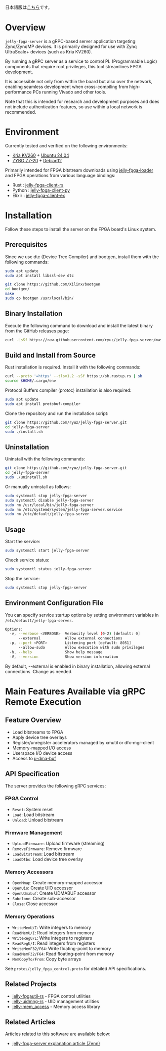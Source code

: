 日本語版は[こちら](README_jp.md)です。

# Overview

`jelly-fpga-server` is a gRPC-based server application targeting Zynq/ZynqMP devices. It is primarily designed for use with Zynq UltraScale+ devices (such as Kria KV260).

By running a gRPC server as a service to control PL (Programmable Logic) components that require root privileges, this tool streamlines FPGA development.

It is accessible not only from within the board but also over the network, enabling seamless development when cross-compiling from high-performance PCs running Vivado and other tools.

Note that this is intended for research and development purposes and does not include authentication features, so use within a local network is recommended.

# Environment

Currently tested and verified on the following environments:

- [Kria KV260](https://www.amd.com/en/products/system-on-modules/kria/k26/kv260-vision-starter-kit.html) + [Ubuntu 24.04](https://ubuntu.com/download/amd)
- [ZYBO Z7-20](https://digilent.com/reference/programmable-logic/zybo-z7/) + [Debian12](https://github.com/ikwzm/FPGA-SoC-Debian12)

Primarily intended for FPGA bitstream downloads using [jelly-fpga-loader](https://github.com/ryuz/jelly-fpga-loader) and FPGA operations from various language bindings:

- Rust : [jelly-fpga-client-rs](https://github.com/ryuz/jelly-fpga-client-rs)
- Python : [jelly-fpga-client-py](https://github.com/ryuz/jelly-fpga-client-py)
- Elixir : [jelly-fpga-client-ex](https://github.com/ryuz/jelly-fpga-client-ex)


# Installation

Follow these steps to install the server on the FPGA board's Linux system.

## Prerequisites

Since we use dtc (Device Tree Compiler) and bootgen, install them with the following commands:

```bash
sudo apt update
sudo apt install libssl-dev dtc
```

```bash
git clone https://github.com/Xilinx/bootgen
cd bootgen/
make
sudo cp bootgen /usr/local/bin/
```

## Binary Installation

Execute the following command to download and install the latest binary from the GitHub releases page:

```bash
curl -LsSf https://raw.githubusercontent.com/ryuz/jelly-fpga-server/master/binst.sh | sudo bash
```

## Build and Install from Source

Rust installation is required. Install it with the following commands:

```bash
curl --proto '=https' --tlsv1.2 -sSf https://sh.rustup.rs | sh
source $HOME/.cargo/env
```

Protocol Buffers compiler (protoc) installation is also required:

```bash
sudo apt update
sudo apt install protobuf-compiler
```

Clone the repository and run the installation script:

```bash
git clone https://github.com/ryuz/jelly-fpga-server.git
cd jelly-fpga-server
sudo ./install.sh
```

## Uninstallation

Uninstall with the following commands:

```bash
git clone https://github.com/ryuz/jelly-fpga-server.git
cd jelly-fpga-server
sudo ./uninstall.sh
```

Or manually uninstall as follows:

```bash
sudo systemctl stop jelly-fpga-server
sudo systemctl disable jelly-fpga-server
sudo rm /usr/local/bin/jelly-fpga-server
sudo rm /etc/systemd/system/jelly-fpga-server.service
sudo rm /etc/default/jelly-fpga-server
```

## Usage

Start the service:

```bash
sudo systemctl start jelly-fpga-server
```

Check service status:

```bash
sudo systemctl status jelly-fpga-server
```

Stop the service:

```bash
sudo systemctl stop jelly-fpga-server
```


## Environment Configuration File

You can specify service startup options by setting environment variables in `/etc/default/jelly-fpga-server`.

```bash
Options:
  -v, --verbose <VERBOSE>  Verbosity level (0-2) [default: 0]
      --external           Allow external connections
  -p, --port <PORT>        Listening port [default: 8051]
      --allow-sudo         Allow execution with sudo privileges
  -h, --help               Show help message
  -V, --version            Show version information
```

By default, --external is enabled in binary installation, allowing external connections. Change as needed.




# Main Features Available via gRPC Remote Execution

## Feature Overview

- Load bitstreams to FPGA
- Apply device tree overlays
- Register/unregister accelerators managed by xmutil or dfx-mgr-client
- Memory-mapped I/O access
- Userspace I/O device access
- Access to [u-dma-buf](https://github.com/ikwzm/udmabuf)


## API Specification

The server provides the following gRPC services:

### FPGA Control
- `Reset`: System reset
- `Load`: Load bitstream
- `Unload`: Unload bitstream

### Firmware Management
- `UploadFirmware`: Upload firmware (streaming)
- `RemoveFirmware`: Remove firmware
- `LoadBitstream`: Load bitstream
- `LoadDtbo`: Load device tree overlay

### Memory Accessors
- `OpenMmap`: Create memory-mapped accessor
- `OpenUio`: Create UIO accessor
- `OpenUdmabuf`: Create UDMABUF accessor
- `Subclone`: Create sub-accessor
- `Close`: Close accessor

### Memory Operations
- `WriteMemU/I`: Write integers to memory
- `ReadMemU/I`: Read integers from memory
- `WriteRegU/I`: Write integers to registers
- `ReadRegU/I`: Read integers from registers
- `WriteMemF32/F64`: Write floating-point to memory
- `ReadMemF32/F64`: Read floating-point from memory
- `MemCopyTo/From`: Copy byte arrays

See `protos/jelly_fpga_control.proto` for detailed API specifications.


## Related Projects

- [jelly-fpgautil-rs](https://github.com/ryuz/jelly-fpgautil-rs) - FPGA control utilities
- [jelly-uidmng-rs](https://github.com/ryuz/jelly-uidmng-rs) - UID management utilities
- [jelly-mem_access](https://crates.io/crates/jelly-mem_access) - Memory access library


## Related Articles

Articles related to this software are available below:

- [jelly-fpga-server explanation article (Zenn)](https://zenn.dev/ryuz88/articles/jelly-fpga-server)
